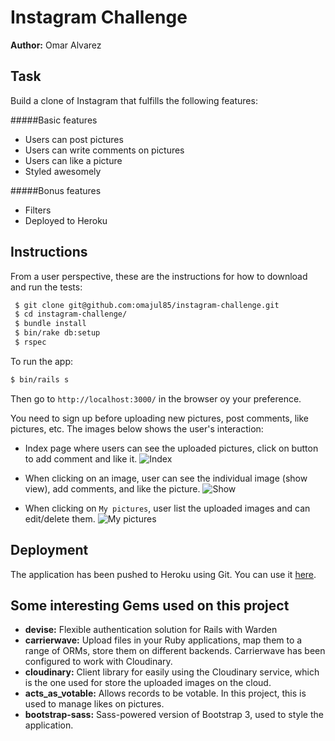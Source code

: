 Instagram Challenge
===================

**Author:** Omar Alvarez

Task
----

Build a clone of Instagram that fulfills the following features:

#####Basic features
* Users can post pictures
* Users can write comments on pictures
* Users can like a picture
* Styled awesomely

#####Bonus features
* Filters
* Deployed to Heroku

Instructions
------------

From a user perspective, these are the instructions for how to download and run the tests:

```sh
 $ git clone git@github.com:omajul85/instagram-challenge.git
 $ cd instagram-challenge/
 $ bundle install
 $ bin/rake db:setup
 $ rspec
```
To run the app:
```sh
$ bin/rails s
```
Then go to `http://localhost:3000/` in the browser oy your preference. 

You need to sign up before uploading new pictures, post comments, like pictures, etc. The images below shows the user's interaction:

* Index page where users can see the uploaded pictures, click on button to add comment and like it.
![Index](http://s19.postimg.org/z31utvawj/Index.png)

* When clicking on an image, user can see the individual image (show view), add comments, and like the picture.
![Show](http://s19.postimg.org/4n0j9her7/Show.png)

* When clicking on `My pictures`, user list the uploaded images and can edit/delete them.
![My pictures](http://s19.postimg.org/87wespjar/My_pictures.png)

Deployment
----------

The application has been pushed to Heroku using Git. You can use it <a href="https://instagram-omajul85.herokuapp.com/" target="_blank">here</a>.

Some interesting Gems used on this project
------------------------------------------

* **devise:** Flexible authentication solution for Rails with Warden
* **carrierwave:** Upload files in your Ruby applications, map them to a range of ORMs, store them on different backends. Carrierwave has been configured to work with Cloudinary.
* **cloudinary:** Client library for easily using the Cloudinary service, which is the one used for store the uploaded images on the cloud.
* **acts_as_votable:** Allows records to be votable. In this project, this is used to manage likes on pictures.
* **bootstrap-sass:** Sass-powered version of Bootstrap 3, used to style the application.